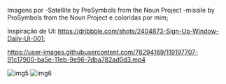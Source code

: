 Imagens por
-Satellite by ProSymbols from the Noun Project
-missile by ProSymbols from the Noun Project
e coloridas por mim;

Inspiração de UI:
https://dribbble.com/shots/2404873-Sign-Up-Window-Daily-UI-001;


https://user-images.githubusercontent.com/78294169/119197707-91c17900-ba5e-11eb-9e96-7dba782ad0d3.mp4

![img5](https://user-images.githubusercontent.com/78294169/119197726-9ab24a80-ba5e-11eb-89d1-1df26f9fdcb4.png)
![img6](https://user-images.githubusercontent.com/78294169/119197729-9b4ae100-ba5e-11eb-9cf0-7b19fed3e552.png)

